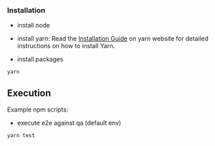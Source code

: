 ### Installation <a id="installation"></a>

- install node

- install yarn:
Read the [Installation Guide](https://yarnpkg.com/en/docs/install) on yarn website for detailed instructions on how to install Yarn.

- install packages
```commandline
yarn
```

## Execution <a id="execute"></a>
Example npm scripts:

- execute e2e against qa (default env)
```commandline
yarn test